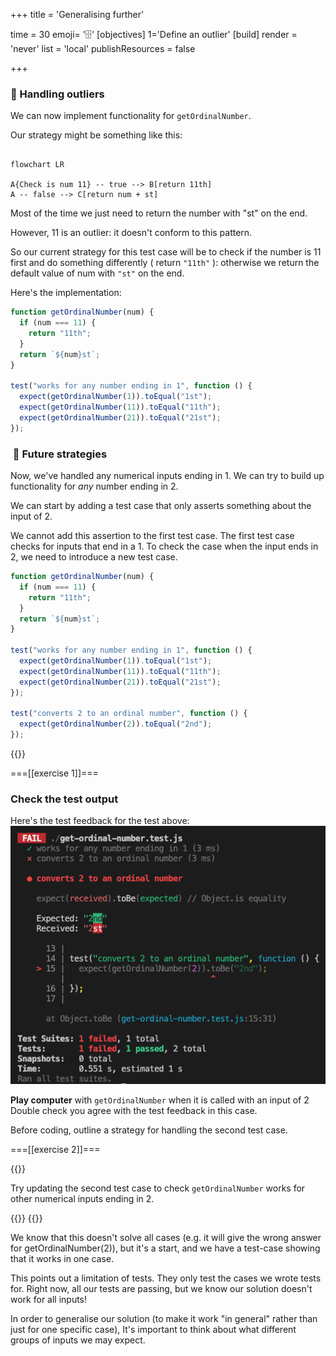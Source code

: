 +++
title = 'Generalising further'

time = 30
emoji= '🗄️'
[objectives]
    1='Define an outlier'
[build]
  render = 'never'
  list = 'local'
  publishResources = false

+++

### 🧰 Handling outliers

We can now implement functionality for `getOrdinalNumber`.

Our strategy might be something like this:

```mermaid

flowchart LR

A{Check is num 11} -- true --> B[return 11th]
A -- false --> C[return num + st]
```

Most of the time we just need to return the number with "st" on the end.

However, 11 is an outlier: it doesn't conform to this pattern.

So our current strategy for this test case will be to check if the number is 11 first and do something differently ( return `"11th"` ): otherwise we return the default value of num with `"st"` on the end.

Here's the implementation:

```js {linenos=table,hl_lines=["1-5"],linenostart=1}
function getOrdinalNumber(num) {
  if (num === 11) {
    return "11th";
  }
  return `${num}st`;
}

test("works for any number ending in 1", function () {
  expect(getOrdinalNumber(1)).toEqual("1st");
  expect(getOrdinalNumber(11)).toEqual("11th");
  expect(getOrdinalNumber(21)).toEqual("21st");
});
```

###  🧭 Future strategies

Now, we've handled any numerical inputs ending in 1. We can try to build up functionality for _any_ number ending in 2.

We can start by adding a test case that only asserts something about the input of 2.

We cannot add this assertion to the first test case. The first test case checks for inputs that end in a 1.
To check the case when the input ends in 2, we need to introduce a new test case.

```js {linenos=table,hl_lines=["14-16"],linenostart=1}
function getOrdinalNumber(num) {
  if (num === 11) {
    return "11th";
  }
  return `${num}st`;
}

test("works for any number ending in 1", function () {
  expect(getOrdinalNumber(1)).toEqual("1st");
  expect(getOrdinalNumber(11)).toEqual("11th");
  expect(getOrdinalNumber(21)).toEqual("21st");
});

test("converts 2 to an ordinal number", function () {
  expect(getOrdinalNumber(2)).toEqual("2nd");
});
```

{{<tabs name="exercises">}}

===[[exercise 1]]===

### Check the test output

Here's the test feedback for the test above:
![second-case-fail](second-case-fail.png)

**Play computer** with `getOrdinalNumber` when it is called with an input of 2
Double check you agree with the test feedback in this case.

Before coding, outline a strategy for handling the second test case.

===[[exercise 2]]===

{{<note type="exercise" title="Further assertions">}}

Try updating the second test case to check `getOrdinalNumber` works for other numerical inputs ending in 2.

{{</note>}}
{{</tabs>}}

We know that this doesn't solve all cases (e.g. it will give the wrong answer for getOrdinalNumber(2)), but it's a start, and we have a test-case showing that it works in one case.

This points out a limitation of tests. They only test the cases we wrote tests for. Right now, all our tests are passing, but we know our solution doesn't work for all inputs!

In order to generalise our solution (to make it work "in general" rather than just for one specific case), It's important to think about what different groups of inputs we may expect.
